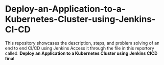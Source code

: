 # Deploy-an-Application-to-a-Kubernetes-Cluster-using-Jenkins-CI-CD
This repository showcases the description, steps, and problem solving of an end to end CI/CD using Jenkins
Access it through the file in this reportory called: **Deploy an Application to a Kubernetes Cluster using Jenkins CICD final**
